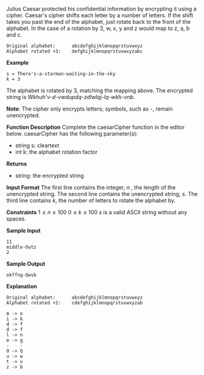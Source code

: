 Julius Caesar protected his confidential information by encrypting it using a cipher. Caesar's cipher shifts each letter by a number of letters. If the shift takes you past the end of the alphabet, just rotate back to the front of the alphabet. In the case of a rotation by 3, w, x, y and z would map to z, a, b and c.
```
Original alphabet:      abcdefghijklmnopqrstuvwxyz
Alphabet rotated +3:    defghijklmnopqrstuvwxyzabc
```

**Example**
```
s = There's-a-starman-waiting-in-the-sky
k = 3
```

The alphabet is rotated by $3$, matching the mapping above. The encrypted string is _Wkhuh'v-d-vwdupdq-zdlwlqj-lq-wkh-vnb_.

**Note**: The cipher only encrypts letters; symbols, such as -, remain unencrypted.

**Function Description**
Complete the caesarCipher function in the editor below.
caesarCipher has the following parameter(s):

* string s: cleartext
* int k: the alphabet rotation factor

**Returns**
* string: the encrypted string

**Input Format**
The first line contains the integer, $n$ , the length of the unencrypted string.
The second line contains the unencrypted string, $s$.
The third line contains $k$, the number of letters to rotate the alphabet by.

**Constraints**
$1 \leq n \leq 100$
$0 \leq k \leq 100$
$s$ is a valid ASCII string without any spaces.

**Sample Input**
```
11
middle-Outz
2
```

**Sample Output**
```
okffng-Qwvb
```

**Explanation**
```
Original alphabet:      abcdefghijklmnopqrstuvwxyz
Alphabet rotated +2:    cdefghijklmnopqrstuvwxyzab

m -> o
i -> k
d -> f
d -> f
l -> n
e -> g
-    -
O -> Q
u -> w
t -> v
z -> b
```